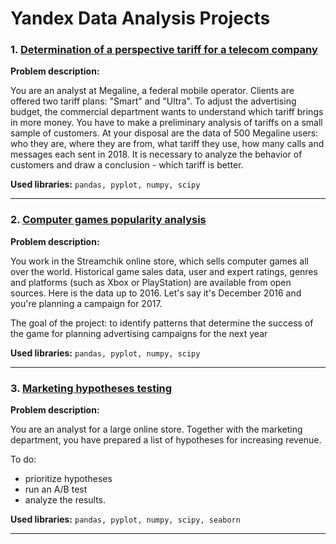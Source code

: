 # Yandex Data Analysis Projects

### 1. <a href="https://github.com/asadovka/Yandex_Data_Analysis/blob/main/1_Telecom_tariffs_analysis.ipynb">Determination of a perspective tariff for a telecom company</a>

**Problem description:**


You are an analyst at Megaline, a federal mobile operator. Clients are offered two tariff plans: "Smart" and "Ultra". To adjust the advertising budget, the commercial department wants to understand which tariff brings in more money. You have to make a preliminary analysis of tariffs on a small sample of customers. At your disposal are the data of 500 Megaline users: who they are, where they are from, what tariff they use, how many calls and messages each sent in 2018. It is necessary to analyze the behavior of customers and draw a conclusion - which tariff is better.

**Used libraries:**
`pandas, pyplot, numpy, scipy`
<hr>

### 2. <a href="https://github.com/asadovka/Yandex_Data_Analysis/blob/main/2_%D0%A1omputer_games_popularity_analysis/project_2.md">Computer games popularity analysis</a>

**Problem description:**


You work in the Streamchik online store, which sells computer games all over the world. Historical game sales data, user and expert ratings, genres and platforms (such as Xbox or PlayStation) are available from open sources. Here is the data up to 2016. Let's say it's December 2016 and you're planning a campaign for 2017.

The goal of the project: to identify patterns that determine the success of the game for planning advertising campaigns for the next year

**Used libraries:**
`pandas, pyplot, numpy, scipy`
<hr>


### 3. <a href="https://github.com/asadovka/Yandex_Data_Analysis/blob/main/3_Marketing_hypotheses_testing/project_3.md">Marketing hypotheses testing</a>

**Problem description:**


You are an analyst for a large online store. Together with the marketing department, you have prepared a list of hypotheses for increasing revenue.

To do:

 - prioritize hypotheses
 - run an A/B test
 - analyze the results.

**Used libraries:**
`pandas, pyplot, numpy, scipy, seaborn`
<hr>
